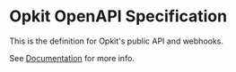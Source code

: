 # Opkit OpenAPI Specification

This is the definition for Opkit's public API and webhooks.

See [Documentation](/DOCUMENTATION.md) for more info.
